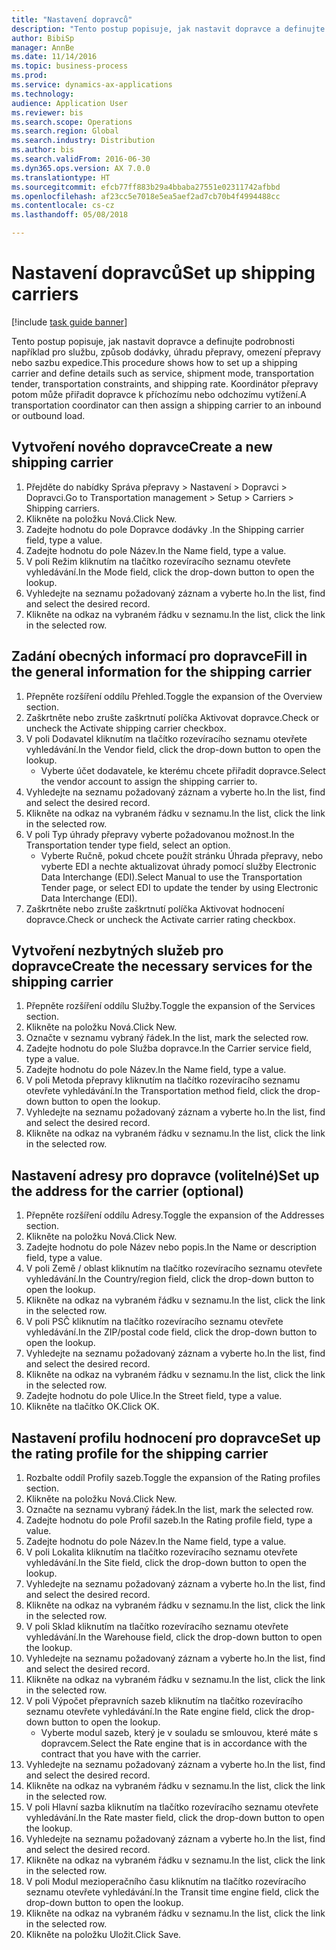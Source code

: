```yaml
--- 
title: "Nastavení dopravců"
description: "Tento postup popisuje, jak nastavit dopravce a definujte podrobnosti například pro službu, způsob dodávky, úhradu přepravy, omezení přepravy nebo sazbu expedice."
author: BibiSp
manager: AnnBe
ms.date: 11/14/2016
ms.topic: business-process
ms.prod: 
ms.service: dynamics-ax-applications
ms.technology: 
audience: Application User
ms.reviewer: bis
ms.search.scope: Operations
ms.search.region: Global
ms.search.industry: Distribution
ms.author: bis
ms.search.validFrom: 2016-06-30
ms.dyn365.ops.version: AX 7.0.0
ms.translationtype: HT
ms.sourcegitcommit: efcb77ff883b29a4bbaba27551e02311742afbbd
ms.openlocfilehash: af23cc5e7018e5ea5aef2ad7cb70b4f4994488cc
ms.contentlocale: cs-cz
ms.lasthandoff: 05/08/2018

---
```

# <a name="set-up-shipping-carriers"></a><span data-ttu-id="dc719-103">Nastavení dopravců</span><span class="sxs-lookup"><span data-stu-id="dc719-103">Set up shipping carriers</span></span>

[!include [task guide banner](../../includes/task-guide-banner.md)]

<span data-ttu-id="dc719-104">Tento postup popisuje, jak nastavit dopravce a definujte podrobnosti například pro službu, způsob dodávky, úhradu přepravy, omezení přepravy nebo sazbu expedice.</span><span class="sxs-lookup"><span data-stu-id="dc719-104">This procedure shows how to set up a shipping carrier and define details such as service, shipment mode, transportation tender, transportation constraints, and shipping rate.</span></span> <span data-ttu-id="dc719-105">Koordinátor přepravy potom může přiřadit dopravce k příchozímu nebo odchozímu vytížení.</span><span class="sxs-lookup"><span data-stu-id="dc719-105">A transportation coordinator can then assign a shipping carrier to an inbound or outbound load.</span></span>


## <a name="create-a-new-shipping-carrier"></a><span data-ttu-id="dc719-106">Vytvoření nového dopravce</span><span class="sxs-lookup"><span data-stu-id="dc719-106">Create a new shipping carrier</span></span>
1. <span data-ttu-id="dc719-107">Přejděte do nabídky Správa přepravy > Nastavení > Dopravci > Dopravci.</span><span class="sxs-lookup"><span data-stu-id="dc719-107">Go to Transportation management > Setup > Carriers > Shipping carriers.</span></span>
2. <span data-ttu-id="dc719-108">Klikněte na položku Nová.</span><span class="sxs-lookup"><span data-stu-id="dc719-108">Click New.</span></span>
3. <span data-ttu-id="dc719-109">Zadejte hodnotu do pole Dopravce dodávky .</span><span class="sxs-lookup"><span data-stu-id="dc719-109">In the Shipping carrier field, type a value.</span></span>
4. <span data-ttu-id="dc719-110">Zadejte hodnotu do pole Název.</span><span class="sxs-lookup"><span data-stu-id="dc719-110">In the Name field, type a value.</span></span>
5. <span data-ttu-id="dc719-111">V poli Režim kliknutím na tlačítko rozevíracího seznamu otevřete vyhledávání.</span><span class="sxs-lookup"><span data-stu-id="dc719-111">In the Mode field, click the drop-down button to open the lookup.</span></span>
6. <span data-ttu-id="dc719-112">Vyhledejte na seznamu požadovaný záznam a vyberte ho.</span><span class="sxs-lookup"><span data-stu-id="dc719-112">In the list, find and select the desired record.</span></span>
7. <span data-ttu-id="dc719-113">Klikněte na odkaz na vybraném řádku v seznamu.</span><span class="sxs-lookup"><span data-stu-id="dc719-113">In the list, click the link in the selected row.</span></span>

## <a name="fill-in-the-general-information-for-the-shipping-carrier"></a><span data-ttu-id="dc719-114">Zadání obecných informací pro dopravce</span><span class="sxs-lookup"><span data-stu-id="dc719-114">Fill in the general information for the shipping carrier</span></span>
1. <span data-ttu-id="dc719-115">Přepněte rozšíření oddílu Přehled.</span><span class="sxs-lookup"><span data-stu-id="dc719-115">Toggle the expansion of the Overview section.</span></span>
2. <span data-ttu-id="dc719-116">Zaškrtněte nebo zrušte zaškrtnutí políčka Aktivovat dopravce.</span><span class="sxs-lookup"><span data-stu-id="dc719-116">Check or uncheck the Activate shipping carrier checkbox.</span></span>
3. <span data-ttu-id="dc719-117">V poli Dodavatel kliknutím na tlačítko rozevíracího seznamu otevřete vyhledávání.</span><span class="sxs-lookup"><span data-stu-id="dc719-117">In the Vendor field, click the drop-down button to open the lookup.</span></span>
    * <span data-ttu-id="dc719-118">Vyberte účet dodavatele, ke kterému chcete přiřadit dopravce.</span><span class="sxs-lookup"><span data-stu-id="dc719-118">Select the vendor account to assign the shipping carrier to.</span></span>  
4. <span data-ttu-id="dc719-119">Vyhledejte na seznamu požadovaný záznam a vyberte ho.</span><span class="sxs-lookup"><span data-stu-id="dc719-119">In the list, find and select the desired record.</span></span>
5. <span data-ttu-id="dc719-120">Klikněte na odkaz na vybraném řádku v seznamu.</span><span class="sxs-lookup"><span data-stu-id="dc719-120">In the list, click the link in the selected row.</span></span>
6. <span data-ttu-id="dc719-121">V poli Typ úhrady přepravy vyberte požadovanou možnost.</span><span class="sxs-lookup"><span data-stu-id="dc719-121">In the Transportation tender type field, select an option.</span></span>
    * <span data-ttu-id="dc719-122">Vyberte Ručně, pokud chcete použít stránku Úhrada přepravy, nebo vyberte EDI a nechte aktualizovat úhrady pomocí služby Electronic Data Interchange (EDI).</span><span class="sxs-lookup"><span data-stu-id="dc719-122">Select Manual to use the Transportation Tender page, or select EDI to update the tender by using Electronic Data Interchange (EDI).</span></span>  
7. <span data-ttu-id="dc719-123">Zaškrtněte nebo zrušte zaškrtnutí políčka Aktivovat hodnocení dopravce.</span><span class="sxs-lookup"><span data-stu-id="dc719-123">Check or uncheck the Activate carrier rating checkbox.</span></span>

## <a name="create-the-necessary-services-for-the-shipping-carrier"></a><span data-ttu-id="dc719-124">Vytvoření nezbytných služeb pro dopravce</span><span class="sxs-lookup"><span data-stu-id="dc719-124">Create the necessary services for the shipping carrier</span></span>
1. <span data-ttu-id="dc719-125">Přepněte rozšíření oddílu Služby.</span><span class="sxs-lookup"><span data-stu-id="dc719-125">Toggle the expansion of the Services section.</span></span>
2. <span data-ttu-id="dc719-126">Klikněte na položku Nová.</span><span class="sxs-lookup"><span data-stu-id="dc719-126">Click New.</span></span>
3. <span data-ttu-id="dc719-127">Označte v seznamu vybraný řádek.</span><span class="sxs-lookup"><span data-stu-id="dc719-127">In the list, mark the selected row.</span></span>
4. <span data-ttu-id="dc719-128">Zadejte hodnotu do pole Služba dopravce.</span><span class="sxs-lookup"><span data-stu-id="dc719-128">In the Carrier service field, type a value.</span></span>
5. <span data-ttu-id="dc719-129">Zadejte hodnotu do pole Název.</span><span class="sxs-lookup"><span data-stu-id="dc719-129">In the Name field, type a value.</span></span>
6. <span data-ttu-id="dc719-130">V poli Metoda přepravy kliknutím na tlačítko rozevíracího seznamu otevřete vyhledávání.</span><span class="sxs-lookup"><span data-stu-id="dc719-130">In the Transportation method field, click the drop-down button to open the lookup.</span></span>
7. <span data-ttu-id="dc719-131">Vyhledejte na seznamu požadovaný záznam a vyberte ho.</span><span class="sxs-lookup"><span data-stu-id="dc719-131">In the list, find and select the desired record.</span></span>
8. <span data-ttu-id="dc719-132">Klikněte na odkaz na vybraném řádku v seznamu.</span><span class="sxs-lookup"><span data-stu-id="dc719-132">In the list, click the link in the selected row.</span></span>

## <a name="set-up-the-address-for-the-carrier-optional"></a><span data-ttu-id="dc719-133">Nastavení adresy pro dopravce (volitelné)</span><span class="sxs-lookup"><span data-stu-id="dc719-133">Set up the address for the carrier (optional)</span></span>
1. <span data-ttu-id="dc719-134">Přepněte rozšíření oddílu Adresy.</span><span class="sxs-lookup"><span data-stu-id="dc719-134">Toggle the expansion of the Addresses section.</span></span>
2. <span data-ttu-id="dc719-135">Klikněte na položku Nová.</span><span class="sxs-lookup"><span data-stu-id="dc719-135">Click New.</span></span>
3. <span data-ttu-id="dc719-136">Zadejte hodnotu do pole Název nebo popis.</span><span class="sxs-lookup"><span data-stu-id="dc719-136">In the Name or description field, type a value.</span></span>
4. <span data-ttu-id="dc719-137">V poli Země / oblast kliknutím na tlačítko rozevíracího seznamu otevřete vyhledávání.</span><span class="sxs-lookup"><span data-stu-id="dc719-137">In the Country/region field, click the drop-down button to open the lookup.</span></span>
5. <span data-ttu-id="dc719-138">Klikněte na odkaz na vybraném řádku v seznamu.</span><span class="sxs-lookup"><span data-stu-id="dc719-138">In the list, click the link in the selected row.</span></span>
6. <span data-ttu-id="dc719-139">V poli PSČ kliknutím na tlačítko rozevíracího seznamu otevřete vyhledávání.</span><span class="sxs-lookup"><span data-stu-id="dc719-139">In the ZIP/postal code field, click the drop-down button to open the lookup.</span></span>
7. <span data-ttu-id="dc719-140">Vyhledejte na seznamu požadovaný záznam a vyberte ho.</span><span class="sxs-lookup"><span data-stu-id="dc719-140">In the list, find and select the desired record.</span></span>
8. <span data-ttu-id="dc719-141">Klikněte na odkaz na vybraném řádku v seznamu.</span><span class="sxs-lookup"><span data-stu-id="dc719-141">In the list, click the link in the selected row.</span></span>
9. <span data-ttu-id="dc719-142">Zadejte hodnotu do pole Ulice.</span><span class="sxs-lookup"><span data-stu-id="dc719-142">In the Street field, type a value.</span></span>
10. <span data-ttu-id="dc719-143">Klikněte na tlačítko OK.</span><span class="sxs-lookup"><span data-stu-id="dc719-143">Click OK.</span></span>

## <a name="set-up-the-rating-profile-for-the-shipping-carrier"></a><span data-ttu-id="dc719-144">Nastavení profilu hodnocení pro dopravce</span><span class="sxs-lookup"><span data-stu-id="dc719-144">Set up the rating profile for the shipping carrier</span></span>
1. <span data-ttu-id="dc719-145">Rozbalte oddíl Profily sazeb.</span><span class="sxs-lookup"><span data-stu-id="dc719-145">Toggle the expansion of the Rating profiles section.</span></span>
2. <span data-ttu-id="dc719-146">Klikněte na položku Nová.</span><span class="sxs-lookup"><span data-stu-id="dc719-146">Click New.</span></span>
3. <span data-ttu-id="dc719-147">Označte na seznamu vybraný řádek.</span><span class="sxs-lookup"><span data-stu-id="dc719-147">In the list, mark the selected row.</span></span>
4. <span data-ttu-id="dc719-148">Zadejte hodnotu do pole Profil sazeb.</span><span class="sxs-lookup"><span data-stu-id="dc719-148">In the Rating profile field, type a value.</span></span>
5. <span data-ttu-id="dc719-149">Zadejte hodnotu do pole Název.</span><span class="sxs-lookup"><span data-stu-id="dc719-149">In the Name field, type a value.</span></span>
6. <span data-ttu-id="dc719-150">V poli Lokalita kliknutím na tlačítko rozevíracího seznamu otevřete vyhledávání.</span><span class="sxs-lookup"><span data-stu-id="dc719-150">In the Site field, click the drop-down button to open the lookup.</span></span>
7. <span data-ttu-id="dc719-151">Vyhledejte na seznamu požadovaný záznam a vyberte ho.</span><span class="sxs-lookup"><span data-stu-id="dc719-151">In the list, find and select the desired record.</span></span>
8. <span data-ttu-id="dc719-152">Klikněte na odkaz na vybraném řádku v seznamu.</span><span class="sxs-lookup"><span data-stu-id="dc719-152">In the list, click the link in the selected row.</span></span>
9. <span data-ttu-id="dc719-153">V poli Sklad kliknutím na tlačítko rozevíracího seznamu otevřete vyhledávání.</span><span class="sxs-lookup"><span data-stu-id="dc719-153">In the Warehouse field, click the drop-down button to open the lookup.</span></span>
10. <span data-ttu-id="dc719-154">Vyhledejte na seznamu požadovaný záznam a vyberte ho.</span><span class="sxs-lookup"><span data-stu-id="dc719-154">In the list, find and select the desired record.</span></span>
11. <span data-ttu-id="dc719-155">Klikněte na odkaz na vybraném řádku v seznamu.</span><span class="sxs-lookup"><span data-stu-id="dc719-155">In the list, click the link in the selected row.</span></span>
12. <span data-ttu-id="dc719-156">V poli Výpočet přepravních sazeb kliknutím na tlačítko rozevíracího seznamu otevřete vyhledávání.</span><span class="sxs-lookup"><span data-stu-id="dc719-156">In the Rate engine field, click the drop-down button to open the lookup.</span></span>
    * <span data-ttu-id="dc719-157">Vyberte modul sazeb, který je v souladu se smlouvou, které máte s dopravcem.</span><span class="sxs-lookup"><span data-stu-id="dc719-157">Select the Rate engine that is in accordance with the contract that you have with the carrier.</span></span>  
13. <span data-ttu-id="dc719-158">Vyhledejte na seznamu požadovaný záznam a vyberte ho.</span><span class="sxs-lookup"><span data-stu-id="dc719-158">In the list, find and select the desired record.</span></span>
14. <span data-ttu-id="dc719-159">Klikněte na odkaz na vybraném řádku v seznamu.</span><span class="sxs-lookup"><span data-stu-id="dc719-159">In the list, click the link in the selected row.</span></span>
15. <span data-ttu-id="dc719-160">V poli Hlavní sazba kliknutím na tlačítko rozevíracího seznamu otevřete vyhledávání.</span><span class="sxs-lookup"><span data-stu-id="dc719-160">In the Rate master field, click the drop-down button to open the lookup.</span></span>
16. <span data-ttu-id="dc719-161">Vyhledejte na seznamu požadovaný záznam a vyberte ho.</span><span class="sxs-lookup"><span data-stu-id="dc719-161">In the list, find and select the desired record.</span></span>
17. <span data-ttu-id="dc719-162">Klikněte na odkaz na vybraném řádku v seznamu.</span><span class="sxs-lookup"><span data-stu-id="dc719-162">In the list, click the link in the selected row.</span></span>
18. <span data-ttu-id="dc719-163">V poli Modul mezioperačního času kliknutím na tlačítko rozevíracího seznamu otevřete vyhledávání.</span><span class="sxs-lookup"><span data-stu-id="dc719-163">In the Transit time engine field, click the drop-down button to open the lookup.</span></span>
19. <span data-ttu-id="dc719-164">Klikněte na odkaz na vybraném řádku v seznamu.</span><span class="sxs-lookup"><span data-stu-id="dc719-164">In the list, click the link in the selected row.</span></span>
20. <span data-ttu-id="dc719-165">Klikněte na položku Uložit.</span><span class="sxs-lookup"><span data-stu-id="dc719-165">Click Save.</span></span>


